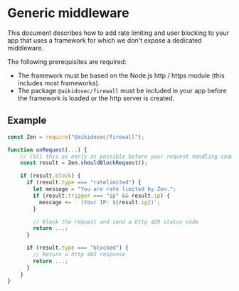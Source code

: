 # Generic middleware

This document describes how to add rate limiting and user blocking to your app that uses a framework for which we don't expose a dedicated middleware.

The following prerequisites are required:

- The framework must be based on the Node.js http / https module (this includes most frameworks).
- The package `@aikidosec/firewall` must be included in your app before the framework is loaded or the http server is created.

## Example

```js
const Zen = require("@aikidosec/firewall");

function onRequest(...) {
    // Call this as early as possible before your request handling code, e.g. in a middleware
    const result = Zen.shouldBlockRequest();

    if (result.block) {
      if (result.type === "ratelimited") {
        let message = "You are rate limited by Zen.";
        if (result.trigger === "ip" && result.ip) {
          message += ` (Your IP: ${result.ip})`;
        }

        // Block the request and send a http 429 status code
        return ...;
      }

      if (result.type === "blocked") {
        // Return a http 403 response
        return ...;
      }
    }
}
```
